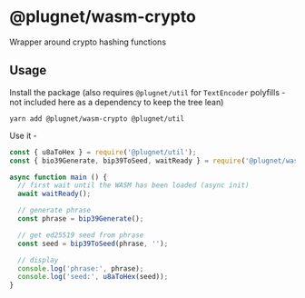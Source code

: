 # @plugnet/wasm-crypto

Wrapper around crypto hashing functions

## Usage

Install the package (also requires `@plugnet/util` for `TextEncoder` polyfills - not included here as a dependency to keep the tree lean)

`yarn add @plugnet/wasm-crypto @plugnet/util`

Use it -

```js
const { u8aToHex } = require('@plugnet/util');
const { bio39Generate, bip39ToSeed, waitReady } = require('@plugnet/wasm-crypto');

async function main () {
  // first wait until the WASM has been loaded (async init)
  await waitReady();

  // generate phrase
  const phrase = bip39Generate();

  // get ed25519 seed from phrase
  const seed = bip39ToSeed(phrase, '');

  // display
  console.log('phrase:', phrase);
  console.log('seed:', u8aToHex(seed));
}
```

